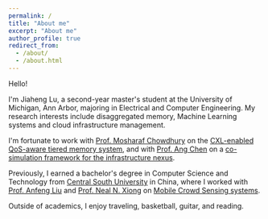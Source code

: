```yaml
---
permalink: /
title: "About me"
excerpt: "About me"
author_profile: true
redirect_from: 
  - /about/
  - /about.html
---
```

  
Hello!

I'm Jiaheng Lu, a second-year master's student at the University of Michigan, Ann Arbor, majoring in Electrical and Computer Engineering. My research interests include disaggregated memory, Machine Learning systems and cloud infrastructure management.

I'm fortunate to work with [Prof. Mosharaf Chowdhury](https://symbioticlab.org/people/) on the [CXL-enabled QoS-aware tiered memory system](https://arxiv.org/abs/2412.08938), and with [Prof. Ang Chen](https://web.eecs.umich.edu/~chenang/) on a [co-simulation framework for the infrastructure nexus](https://hotinfra24.github.io/papers/hotinfra24-final1.pdf).

Previously, I earned a bachelor's degree in Computer Science and Technology from [Central South University](https://en.csu.edu.cn/) in China, where I worked with [Prof. Anfeng Liu](https://scholar.google.com/citations?user=9RDpn1gAAAAJ&hl=zh-CN) and [Prof. Neal N. Xiong](https://srinfo.sulross.edu/fs/1448) on [Mobile Crowd Sensing systems](https://jiahenglu.com/research/2022-02-28-MCS).

Outside of academics, I enjoy traveling, basketball, guitar, and reading.